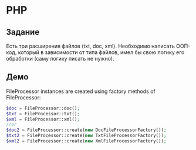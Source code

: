 # PHP 

## Задание
Есть три расширения файлов (txt, doc, xml). Необходимо написать ООП-код, который в зависимости от типа файлов, имел бы свою логику его обработки (саму логику писать не нужно).

## Демо

FileProcessor instances are created using factory methods of FileProcessor:
```php
$doc = FileProcessor::doc();
$txt = FileProcessor::txt();
$xml = FileProcessor::xml();
//or
$doc2 = FileProcessor::create(new DocFileProcessorFactory());
$txt2 = FileProcessor::create(new TxtFileProcessorFactory());
$xml2 = FileProcessor::create(new XmlFileProcessorFactory());
```
